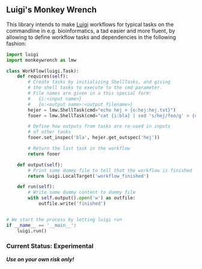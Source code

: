 ## Luigi's Monkey Wrench

This library intends to make [Luigi]() workflows for typical tasks on the commandline
in e.g. bioinformatics, a tad easier and more fluent, by allowing to define workflow
tasks and dependencies in the following fashion:

````python
import luigi
import monkeywrench as lmw

class WorkFlow(luigi.Task):
    def requires(self):
        # Create tasks by initializing ShellTasks, and giving
        # the shell tasks to execute to the cmd parameter.
        # File names are given in a this special form:
        #   {i:<input name>}
        #   {o:<output name>:<output filename>}
        hejer = lmw.ShellTask(cmd="echo hej > {o:hej:hej.txt}")
        fooer = lmw.ShellTask(cmd="cat {i:bla} | sed 's/hej/foo/g' > {o:foo:foo.txt}")

        # Define how outputs from tasks are re-used in inputs
        # of other tasks
        fooer.set_inspec('bla', hejer.get_outspec('hej'))

        # Return the last task in the workflow
        return fooer

    def output(self):
        # Print some dummy file to tell that the workflow is finished
        return luigi.LocalTarget('workflow_finished')

    def run(self):
        # Write some dummy content to dummy file
        with self.output().open('w') as outfile:
            outfile.write('finished')


# We start the process by letting luigi run
if __name__ == '__main__':
    luigi.run()
````

### Current Status: Experimental

***Use on your own risk only!***
